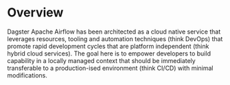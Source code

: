# Overview

Dagster Apache Airflow has been architected as a cloud native service that leverages resources,
tooling and automation techniques (think DevOps) that promote rapid development cycles that are
platform independent (think hybrid cloud services). The goal here is to empower developers to
build capability in a locally managed context that should be immediately transferable to a
production-ised environment (think CI/CD) with minimal modifications.
